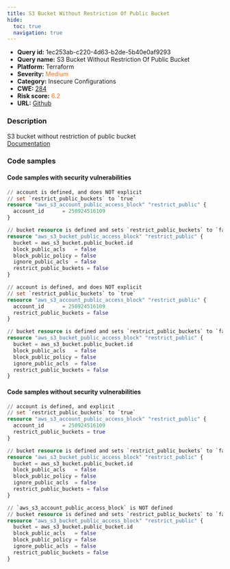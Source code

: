 ```yaml
---
title: S3 Bucket Without Restriction Of Public Bucket
hide:
  toc: true
  navigation: true
---
```


<style>
  .highlight .hll {
    background-color: #ff171742;
  }
  .md-content {
    max-width: 1100px;
    margin: 0 auto;
  }
</style>

-   **Query id:** 1ec253ab-c220-4d63-b2de-5b40e0af9293
-   **Query name:** S3 Bucket Without Restriction Of Public Bucket
-   **Platform:** Terraform
-   **Severity:** <span style="color:#ff7213">Medium</span>
-   **Category:** Insecure Configurations
-   **CWE:** <a href="https://cwe.mitre.org/data/definitions/284.html" onclick="newWindowOpenerSafe(event, 'https://cwe.mitre.org/data/definitions/284.html')">284</a>
-   **Risk score:** <span style="color:#ff7213">6.2</span>
-   **URL:** [Github](https://github.com/Checkmarx/kics/tree/master/assets/queries/terraform/aws/s3_bucket_without_restriction_of_public_bucket)

### Description
S3 bucket without restriction of public bucket<br>
[Documentation](https://registry.terraform.io/providers/hashicorp/aws/latest/docs/resources/s3_bucket_public_access_block)

### Code samples
#### Code samples with security vulnerabilities
```tf title="Positive test num. 1 - tf file" hl_lines="13"
// account is defined, and does NOT explicit
// set `restrict_public_buckets` to `true`
resource "aws_s3_account_public_access_block" "restrict_public" {
  account_id      = 250924516109
}

// bucket resource is defined and sets `restrict_public_buckets` to `false`
resource "aws_s3_bucket_public_access_block" "restrict_public" {
  bucket = aws_s3_bucket.public_bucket.id
  block_public_acls   = false
  block_public_policy = false
  ignore_public_acls  = false
  restrict_public_buckets = false
}

```
```tf title="Positive test num. 2 - tf file" hl_lines="14"
// account is defined, and does NOT explicit
// set `restrict_public_buckets` to `true`
resource "aws_s3_account_public_access_block" "restrict_public" {
  account_id      = 250924516109
  restrict_public_buckets = false
}

// bucket resource is defined and sets `restrict_public_buckets` to `false`
resource "aws_s3_bucket_public_access_block" "restrict_public" {
  bucket = aws_s3_bucket.public_bucket.id
  block_public_acls   = false
  block_public_policy = false
  ignore_public_acls  = false
  restrict_public_buckets = false
}

```


#### Code samples without security vulnerabilities
```tf title="Negative test num. 1 - tf file"
// account is defined, and explicit
// set `restrict_public_buckets` to `true`
resource "aws_s3_account_public_access_block" "restrict_public" {
  account_id      = 250924516109
  restrict_public_buckets = true
}

// bucket resource is defined and sets `restrict_public_buckets` to `false`
resource "aws_s3_bucket_public_access_block" "restrict_public" {
  bucket = aws_s3_bucket.public_bucket.id
  block_public_acls   = false
  block_public_policy = false
  ignore_public_acls  = false
  restrict_public_buckets = false
}

```
```tf title="Negative test num. 2 - tf file"
// `aws_s3_account_public_access_block` is NOT defined
// bucket resource is defined and sets `restrict_public_buckets` to `false`
resource "aws_s3_bucket_public_access_block" "restrict_public" {
  bucket = aws_s3_bucket.public_bucket.id
  block_public_acls   = false
  block_public_policy = false
  ignore_public_acls  = false
  restrict_public_buckets = false
}

```

